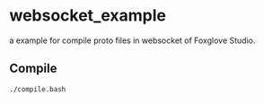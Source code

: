 # websocket_example
a example for compile proto files in websocket of Foxglove Studio.

## Compile
```bash
./compile.bash
```
